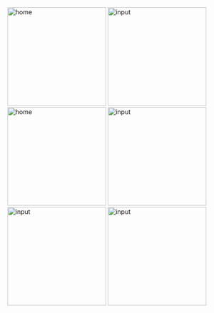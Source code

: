 <img width="221" alt="home" src="https://github.com/user-attachments/assets/f5195c3b-ede1-425a-814b-f1db220547b0" />

<img width="221" alt="input" src="https://github.com/user-attachments/assets/ca62d586-be00-4bd6-ab0c-62caf0fd425c" />

<img width="221" alt="home" src="https://github.com/user-attachments/assets/a5f2e1ae-f1cb-4d37-ae35-1ae210f72911" />

<img width="221" alt="input" src="https://github.com/user-attachments/assets/0d3ce98f-1ca7-4048-b052-bb4cd7711c8c" />

<img width="221" alt="input" src="https://github.com/user-attachments/assets/2f6818fb-959c-4f3c-9f7b-748746bf7ec2" />

<img width="221" alt="input" src="https://github.com/user-attachments/assets/0f71941e-505d-46eb-b023-4085f4b952df" />

